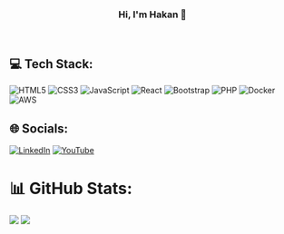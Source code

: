 ### <div align="center">Hi, I'm Hakan 👋</div>
<br/>

## 💻 Tech Stack:
![HTML5](https://img.shields.io/badge/html5-%23E34F26.svg?style=for-the-badge&logo=html5&logoColor=white) ![CSS3](https://img.shields.io/badge/css3-%231572B6.svg?style=for-the-badge&logo=css3&logoColor=white) ![JavaScript](https://img.shields.io/badge/javascript-%23323330.svg?style=for-the-badge&logo=javascript&logoColor=%23F7DF1E) ![React](https://img.shields.io/badge/react-%2320232a.svg?style=for-the-badge&logo=react&logoColor=%2361DAFB) ![Bootstrap](https://img.shields.io/badge/bootstrap-%23563D7C.svg?style=for-the-badge&logo=bootstrap&logoColor=white) ![PHP](https://img.shields.io/badge/php-%23777BB4.svg?style=for-the-badge&logo=php&logoColor=white) ![Docker](https://img.shields.io/badge/docker-%230db7ed.svg?style=for-the-badge&logo=docker&logoColor=white) ![AWS](https://img.shields.io/badge/AWS-%23FF9900.svg?style=for-the-badge&logo=amazon-aws&logoColor=white)

## 🌐 Socials:
[![LinkedIn](https://img.shields.io/badge/LinkedIn-%230077B5.svg?logo=linkedin&logoColor=white)](https://linkedin.com/in/hakan-gul) [![YouTube](https://img.shields.io/badge/YouTube-%23FF0000.svg?logo=YouTube&logoColor=white)](https://youtube.com/@devhakan)

# 📊 GitHub Stats:
![](https://github-readme-streak-stats.herokuapp.com/?user=hakan-gul&theme=tokyonight&hide_border=true)
![](https://github-readme-stats.vercel.app/api/top-langs/?username=hakan-gul&theme=tokyonight&hide_border=true&include_all_commits=false&count_private=false&layout=compact)




